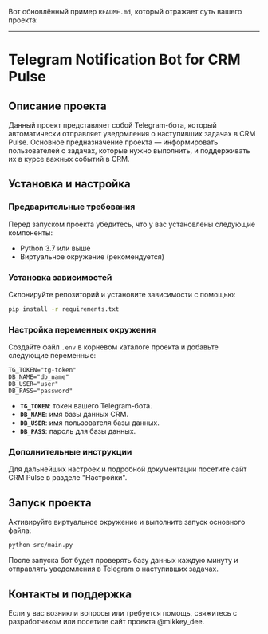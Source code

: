 Вот обновлённый пример `README.md`, который отражает суть вашего проекта:

---

# Telegram Notification Bot for CRM Pulse

## Описание проекта

Данный проект представляет собой Telegram-бота, который автоматически отправляет уведомления о наступивших задачах в CRM Pulse. Основное предназначение проекта — информировать пользователей о задачах, которые нужно выполнить, и поддерживать их в курсе важных событий в CRM.

## Установка и настройка

### Предварительные требования

Перед запуском проекта убедитесь, что у вас установлены следующие компоненты:

- Python 3.7 или выше
- Виртуальное окружение (рекомендуется)

### Установка зависимостей

Склонируйте репозиторий и установите зависимости с помощью:

```bash
pip install -r requirements.txt
```

### Настройка переменных окружения

Создайте файл `.env` в корневом каталоге проекта и добавьте следующие переменные:

```
TG_TOKEN="tg-token"
DB_NAME="db_name"
DB_USER="user"
DB_PASS="password"
```

- **`TG_TOKEN`**: токен вашего Telegram-бота.
- **`DB_NAME`**: имя базы данных CRM.
- **`DB_USER`**: имя пользователя базы данных.
- **`DB_PASS`**: пароль для базы данных.

### Дополнительные инструкции

Для дальнейших настроек и подробной документации посетите сайт CRM Pulse в разделе "Настройки".

## Запуск проекта

Активируйте виртуальное окружение и выполните запуск основного файла:

```bash
python src/main.py
```

После запуска бот будет проверять базу данных каждую минуту и отправлять уведомления в Telegram о наступивших задачах.

## Контакты и поддержка

Если у вас возникли вопросы или требуется помощь, свяжитесь с разработчиком или посетите сайт проекта @mikkey_dee.
